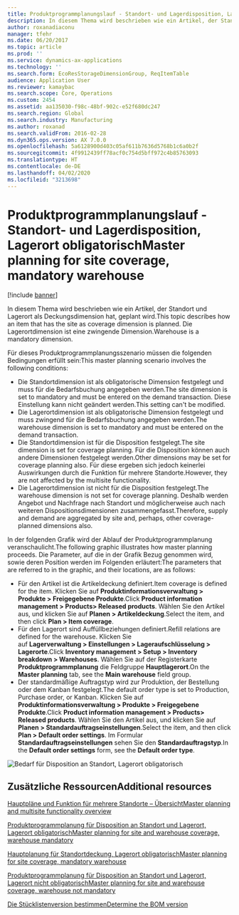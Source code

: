```yaml
---
title: Produktprogrammplanungslauf - Standort- und Lagerdisposition, Lagerort obligatorisch
description: In diesem Thema wird beschrieben wie ein Artikel, der Standort und Lagerort als Deckungsdimension hat, geplant wird. Die Lagerortdimension ist eine zwingende Dimension.
author: roxanadiaconu
manager: tfehr
ms.date: 06/20/2017
ms.topic: article
ms.prod: ''
ms.service: dynamics-ax-applications
ms.technology: ''
ms.search.form: EcoResStorageDimensionGroup, ReqItemTable
audience: Application User
ms.reviewer: kamaybac
ms.search.scope: Core, Operations
ms.custom: 2454
ms.assetid: aa135030-f98c-48bf-902c-e52f680dc247
ms.search.region: Global
ms.search.industry: Manufacturing
ms.author: roxanad
ms.search.validFrom: 2016-02-28
ms.dyn365.ops.version: AX 7.0.0
ms.openlocfilehash: 5a6128900d403c05af611b7636d5768b1c6a0b2f
ms.sourcegitcommit: 4f9912439ff78acf0c754d5bff972c4b85763093
ms.translationtype: HT
ms.contentlocale: de-DE
ms.lasthandoff: 04/02/2020
ms.locfileid: "3213698"
---
```

# <a name="master-planning-for-site-coverage-mandatory-warehouse"></a><span data-ttu-id="dc017-104">Produktprogrammplanungslauf - Standort- und Lagerdisposition, Lagerort obligatorisch</span><span class="sxs-lookup"><span data-stu-id="dc017-104">Master planning for site coverage, mandatory warehouse</span></span>

[!include [banner](../includes/banner.md)]

<span data-ttu-id="dc017-105">In diesem Thema wird beschrieben wie ein Artikel, der Standort und Lagerort als Deckungsdimension hat, geplant wird.</span><span class="sxs-lookup"><span data-stu-id="dc017-105">This topic describes how an item that has the site as coverage dimension is planned.</span></span> <span data-ttu-id="dc017-106">Die Lagerortdimension ist eine zwingende Dimension.</span><span class="sxs-lookup"><span data-stu-id="dc017-106">Warehouse is a mandatory dimension.</span></span>

<span data-ttu-id="dc017-107">Für dieses Produktprogrammplanungsszenario müssen die folgenden Bedingungen erfüllt sein:</span><span class="sxs-lookup"><span data-stu-id="dc017-107">This master planning scenario involves the following conditions:</span></span>

-   <span data-ttu-id="dc017-108">Die Standortdimension ist als obligatorische Dimension festgelegt und muss für die Bedarfsbuchung angegeben werden.</span><span class="sxs-lookup"><span data-stu-id="dc017-108">The site dimension is set to mandatory and must be entered on the demand transaction.</span></span> <span data-ttu-id="dc017-109">Diese Einstellung kann nicht geändert werden.</span><span class="sxs-lookup"><span data-stu-id="dc017-109">This setting can't be modified.</span></span>
-   <span data-ttu-id="dc017-110">Die Lagerortdimension ist als obligatorische Dimension festgelegt und muss zwingend für die Bedarfsbuchung angegeben werden.</span><span class="sxs-lookup"><span data-stu-id="dc017-110">The warehouse dimension is set to mandatory and must be entered on the demand transaction.</span></span>
-   <span data-ttu-id="dc017-111">Die Standortdimension ist für die Disposition festgelegt.</span><span class="sxs-lookup"><span data-stu-id="dc017-111">The site dimension is set for coverage planning.</span></span> <span data-ttu-id="dc017-112">Für die Disposition können auch andere Dimensionen festgelegt werden.</span><span class="sxs-lookup"><span data-stu-id="dc017-112">Other dimensions may be set for coverage planning also.</span></span> <span data-ttu-id="dc017-113">Für diese ergeben sich jedoch keinerlei Auswirkungen durch die Funktion für mehrere Standorte.</span><span class="sxs-lookup"><span data-stu-id="dc017-113">However, they are not affected by the multisite functionality.</span></span>
-   <span data-ttu-id="dc017-114">Die Lagerortdimension ist nicht für die Disposition festgelegt.</span><span class="sxs-lookup"><span data-stu-id="dc017-114">The warehouse dimension is not set for coverage planning.</span></span> <span data-ttu-id="dc017-115">Deshalb werden Angebot und Nachfrage nach Standort und möglicherweise auch nach weiteren Dispositionsdimensionen zusammengefasst.</span><span class="sxs-lookup"><span data-stu-id="dc017-115">Therefore, supply and demand are aggregated by site and, perhaps, other coverage-planned dimensions also.</span></span>

<span data-ttu-id="dc017-116">In der folgenden Grafik wird der Ablauf der Produktprogrammplanung veranschaulicht.</span><span class="sxs-lookup"><span data-stu-id="dc017-116">The following graphic illustrates how master planning proceeds.</span></span> <span data-ttu-id="dc017-117">Die Parameter, auf die in der Grafik Bezug genommen wird, sowie deren Position werden im Folgenden erläutert:</span><span class="sxs-lookup"><span data-stu-id="dc017-117">The parameters that are referred to in the graphic, and their locations, are as follows:</span></span>
-   <span data-ttu-id="dc017-118">Für den Artikel ist die Artikeldeckung definiert.</span><span class="sxs-lookup"><span data-stu-id="dc017-118">Item coverage is defined for the item.</span></span> <span data-ttu-id="dc017-119">Klicken Sie auf **Produktinformationsverwaltung &gt; Produkte &gt; Freigegebene Produkte**.</span><span class="sxs-lookup"><span data-stu-id="dc017-119">Click **Product information management &gt; Products&gt; Released products**.</span></span> <span data-ttu-id="dc017-120">Wählen Sie den Artikel aus, und klicken Sie auf **Planen &gt; Artikeldeckung**.</span><span class="sxs-lookup"><span data-stu-id="dc017-120">Select the item, and then click **Plan &gt; Item coverage**.</span></span>
-   <span data-ttu-id="dc017-121">Für den Lagerort sind Auffüllbeziehungen definiert.</span><span class="sxs-lookup"><span data-stu-id="dc017-121">Refill relations are defined for the warehouse.</span></span> <span data-ttu-id="dc017-122">Klicken Sie auf **Lagerverwaltung &gt; Einstellungen &gt; Lageraufschlüsselung &gt; Lagerorte**.</span><span class="sxs-lookup"><span data-stu-id="dc017-122">Click **Inventory management &gt; Setup &gt; Inventory breakdown &gt; Warehouses**.</span></span> <span data-ttu-id="dc017-123">Wählen Sie auf der Registerkarte **Produktprogrammplanung** die Feldgruppe **Hauptlagerort**.</span><span class="sxs-lookup"><span data-stu-id="dc017-123">On the **Master planning** tab, see the **Main warehouse** field group.</span></span>
-   <span data-ttu-id="dc017-124">Der standardmäßige Auftragstyp wird zur Produktion, der Bestellung oder dem Kanban festgelegt.</span><span class="sxs-lookup"><span data-stu-id="dc017-124">The default order type is set to Production, Purchase order, or Kanban.</span></span> <span data-ttu-id="dc017-125">Klicken Sie auf **Produktinformationsverwaltung &gt; Produkte &gt; Freigegebene Produkte**.</span><span class="sxs-lookup"><span data-stu-id="dc017-125">Click **Product information management &gt; Products&gt; Released products**.</span></span> <span data-ttu-id="dc017-126">Wählen Sie den Artikel aus, und klicken Sie auf **Planen &gt; Standardauftragseinstellungen**.</span><span class="sxs-lookup"><span data-stu-id="dc017-126">Select the item, and then click **Plan &gt; Default order settings**.</span></span> <span data-ttu-id="dc017-127">Im Formular **Standardauftragseinstellungen** sehen Sie den **Standardauftragstyp**.</span><span class="sxs-lookup"><span data-stu-id="dc017-127">In the **Default order settings** form, see the **Default order type**.</span></span>

![Bedarf für Disposition an Standort, Lagerort obligatorisch](./media/multisitedemandexplosionscenarioforsitecoveragewarehousemandatory.jpg)



<a name="additional-resources"></a><span data-ttu-id="dc017-129">Zusätzliche Ressourcen</span><span class="sxs-lookup"><span data-stu-id="dc017-129">Additional resources</span></span>
--------

[<span data-ttu-id="dc017-130">Hauptpläne und Funktion für mehrere Standorte – Übersicht</span><span class="sxs-lookup"><span data-stu-id="dc017-130">Master planning and multisite functionality overview</span></span>](master-plan-multisite-functionality.md)

[<span data-ttu-id="dc017-131">Produktprogrammplanung für Disposition an Standort und Lagerort, Lagerort obligatorisch</span><span class="sxs-lookup"><span data-stu-id="dc017-131">Master planning for site and warehouse coverage, warehouse mandatory</span></span>](master-plan-site-warehouse-coverage-warehouse-mandatory.md)

[<span data-ttu-id="dc017-132">Hauptplanung für Standortdeckung, Lagerort obligatorisch</span><span class="sxs-lookup"><span data-stu-id="dc017-132">Master planning for site coverage, mandatory warehouse</span></span>](master-plan-site-coverage-warehouse-mandatory.md)

[<span data-ttu-id="dc017-133">Produktprogrammplanung für Disposition an Standort und Lagerort, Lagerort nicht obligatorisch</span><span class="sxs-lookup"><span data-stu-id="dc017-133">Master planning for site and warehouse coverage, warehouse not mandatory</span></span>](master-plan-site-warehouse-coverage-warehouse-not-mandatory.md)

[<span data-ttu-id="dc017-134">Die Stücklistenversion bestimmen</span><span class="sxs-lookup"><span data-stu-id="dc017-134">Determine the BOM version</span></span>](master-plan-bom-version-determined.md)



